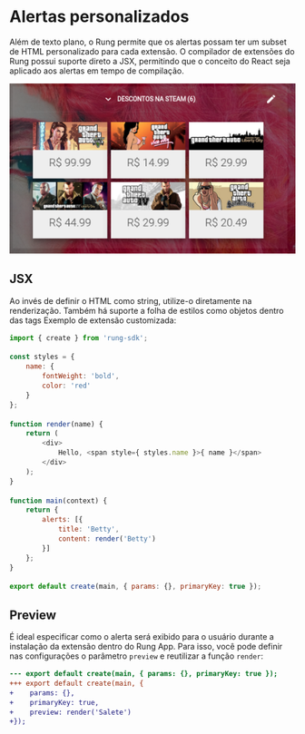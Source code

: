 # Alertas personalizados

Além de texto plano, o Rung permite que os alertas possam ter um subset de HTML
personalizado para cada extensão. O compilador de extensões do Rung possui
suporte direto a JSX, permitindo que o conceito do React seja aplicado aos
alertas em tempo de compilação.

![Custom alerts](../img/custom-alerts.png)

## JSX

Ao invés de definir o HTML como string, utilize-o diretamente na renderização.
Também há suporte a folha de estilos como objetos dentro das tags
Exemplo de extensão customizada:

``` js
import { create } from 'rung-sdk';

const styles = {
    name: {
        fontWeight: 'bold',
        color: 'red'
    }
};

function render(name) {
    return (
        <div>
            Hello, <span style={ styles.name }>{ name }</span>
        </div>
    );
}

function main(context) {
    return {
        alerts: [{
            title: 'Betty',
            content: render('Betty')
        }]
    };
}

export default create(main, { params: {}, primaryKey: true });
```

## Preview

É ideal especificar como o alerta será exibido para o usuário durante a instalação
da extensão dentro do Rung App. Para isso, você pode definir nas configurações
o parâmetro ``preview`` e reutilizar a função ``render``:

``` diff
--- export default create(main, { params: {}, primaryKey: true });
+++ export default create(main, {
+    params: {},
+    primaryKey: true,
+    preview: render('Salete')
+});
```